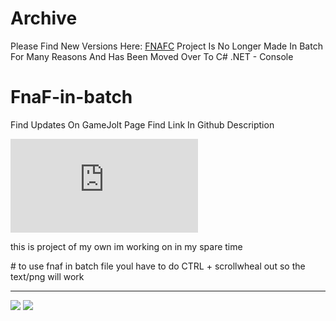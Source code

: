 # Archive
Please Find New Versions Here: [FNAFC](https://github.com/MagmaMcNet/FNAFC/)
Project Is No Longer Made In Batch For Many Reasons And Has Been Moved Over To C# .NET - Console


# FnaF-in-batch

Find Updates On GameJolt Page Find Link In Github Description


[![Discord](https://discordapp.com/api/guilds/711013877197832232/widget.json)](https://discord.gg/pD2Ubb2)
<p>
this is project of my own im working on in my spare time
  <p>
# to use fnaf in batch file youl have to do CTRL + scrollwheal out so the text/png will work

<hr>
<img src="https://cdn.discordapp.com/attachments/696309465175031818/746481139358630018/1.gif"/>
<img src="https://cdn.discordapp.com/attachments/696309465175031818/746481141590261850/2.gif"/>
